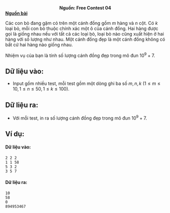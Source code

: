**<center>Nguồn:  Free Contest 04</center>**
**[Nguồn bài](http://www.spoj.com/problems/FORMAT1/)**

Các con bò đang gặm cỏ trên một cánh đồng gồm $m$ hàng và $n$ cột. Có $k$ loại bò, mỗi con bò thuộc chính xác một ô của cánh đồng. Hai hàng được gọi là giống nhau nếu với tất cả các loại bò, loại bò nào cũng xuất hiện ở hai hàng với số lượng như nhau. Một cánh đồng đẹp là một cánh đồng không có bất cứ hai hàng nào giống nhau.

Nhiệm vụ của bạn là tính số lượng cánh đồng đẹp trong mô đun $10^9+7$.

## Dữ liệu vào:
- Input gồm nhiều test, mỗi test gồm một dòng ghi ba số $m, n, k\ (1 ≤ m ≤ 10, 1 ≤ n ≤ 50, 1 ≤ k ≤ 100)$.

## Dữ liệu ra:
- Với mỗi test, in ra số lượng cánh đồng đẹp trong mô đun $10^9+7$.

## Ví dụ:
#### Dữ liệu vào:
```
2 2 2
1 1 58
5 3 2
3 5 7
```

#### Dữ liệu ra:
```
10
58
0
894953467
```